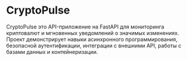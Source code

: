 # CryptoPulse
CryptoPulse это API-приложение на FastAPI для мониторинга криптовалют и мгновенных уведомлений о значимых изменениях. Проект демонстрирует навыки асинхронного программирования, безопасной аутентификации, интеграции с внешними API, работы с базами данных и контейнеризации.

